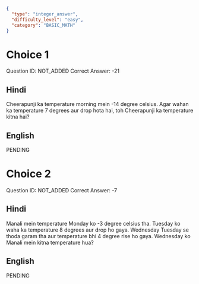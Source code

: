 ```json
{
  "type": "integer_answer",
  "difficulty_level": "easy",
  "category": "BASIC_MATH"
}
```

# Choice 1
Question ID: NOT_ADDED
Correct Answer: -21

## Hindi
Cheerapunji ka temperature morning mein -14 degree celsius. Agar wahan ka temperature 7 degrees aur drop hota hai, toh Cheerapunji ka temperature kitna hai?

## English
PENDING

# Choice 2
Question ID: NOT_ADDED
Correct Answer: -7

## Hindi
Manali mein temperature Monday ko -3 degree celsius tha. Tuesday ko waha ka temperature 8 degrees aur drop ho gaya. Wednesday Tuesday se thoda garam tha aur temperature bhi 4 degree rise ho gaya. Wednesday ko Manali mein kitna temperature hua?

## English
PENDING
